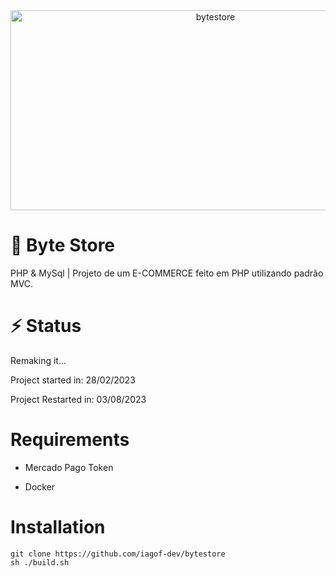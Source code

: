 
<div align="center">
<img src="https://socialify.git.ci/iagof-dev/bytestore/image?description=1&font=Inter&language=1&name=1&pattern=Solid&theme=Auto" alt="bytestore" width="640" height="320" />
</div>

# 🛒 Byte Store
PHP & MySql | Projeto de um E-COMMERCE feito em PHP utilizando padrão MVC.

# ⚡ Status
Remaking it...

Project started in: 28/02/2023

Project Restarted in: 03/08/2023

# Requirements

- Mercado Pago Token

- Docker


# Installation

```
git clone https://github.com/iagof-dev/bytestore
sh ./build.sh

```
